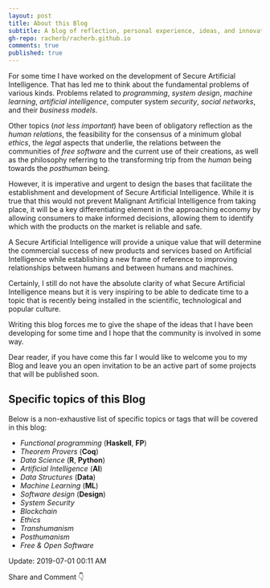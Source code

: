 ```yaml
---
layout: post
title: About this Blog
subtitle: A blog of reflection, personal experience, ideas, and innovation.
gh-repo: racherb/racherb.github.io
comments: true
published: true
---
```

For some time I have worked on the development of Secure Artificial Intelligence. That has led me to think about the fundamental problems of various kinds. Problems related to *programming*, *system design*, *machine learning*, *artificial intelligence*, computer system *security*, *social networks*, and their *business models*.

Other topics (*not less important*) have been of obligatory reflection as the *human relations*, the feasibility for the consensus of a minimum global *ethics*, the *legal* aspects that underlie, the relations between the communities of *free software* and the current use of their creations, as well as the philosophy referring to the transforming trip from the *human* being towards the *posthuman* being.

However, it is imperative and urgent to design the bases that facilitate the establishment and development of Secure Artificial Intelligence. While it is true that this would not prevent Malignant Artificial Intelligence from taking place, it will be a key differentiating element in the approaching economy by allowing consumers to make informed decisions, allowing them to identify which with the products on the market is reliable and safe.

A Secure Artificial Intelligence will provide a unique value that will determine the commercial success of new products and services based on Artificial Intelligence while establishing a new frame of reference to improving relationships between humans and between humans and machines.

Certainly, I still do not have the absolute clarity of what Secure Artificial Intelligence means but it is very inspiring to be able to dedicate time to a topic that is recently being installed in the scientific, technological and popular culture.

Writing this blog forces me to give the shape of the ideas that I have been developing for some time and I hope that the community is involved in some way.

Dear reader, if you have come this far I would like to welcome you to my Blog and leave you an open invitation to be an active part of some projects that will be published soon.

## Specific topics of this Blog

Below is a non-exhaustive list of specific topics or tags that will be covered in this blog:

* *Functional programming*    (**Haskell**, **FP**)
* *Theorem Provers*           (**Coq**)
* *Data Science*              (**R**, **Python**)
* *Artificial Intelligence*   (**AI**)
* *Data Structures*           (**Data**)
* *Machine Learning*          (**ML**)
* *Software design*           (**Design**)
* *System Security*
* *Blockchain*
* *Ethics*
* *Transhumanism*
* *Posthumanism*
* *Free & Open Software*

Update: 2019-07-01 00:11 AM

Share and Comment 👇

